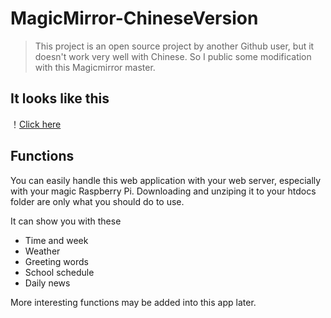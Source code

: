 # MagicMirror-ChineseVersion

>This project is an open source project by another Github user, but it doesn't work very well with Chinese. So I public some modification with this Magicmirror master.

## It looks like this
！[Click here](http://www.xht97.cn/Magicmirror)

## Functions
You can easily handle this web application with 
your web server, especially with your magic Raspberry Pi. Downloading and unziping it to your htdocs folder are only what you should do to use.

It can show you with these

* Time and week
* Weather
* Greeting words
* School schedule
* Daily news

More interesting functions may be added into this app later.


